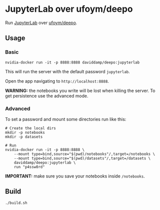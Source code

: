 JupyterLab over ufoym/deepo
===========================

Run [JupyterLab](https://jupyterlab.readthedocs.io) over [ufoym/deepo](https://github.com/ufoym/deepo).

Usage
-----

### Basic

```
nvidia-docker run -it -p 8888:8888 daviddamp/deepo:jupyterlab
```

This will run the server with the default password `jupyterlab`.

Open the app navigating to `http://localhost:8888`.

**WARNING:** the notebooks you write will be lost when killing the server. To
get persistence use the advanced mode.

### Advanced

To set a password and mount some directories run like this:

```
# Create the local dirs
mkdir -p notebooks
mkdir -p datasets

# Run
nvidia-docker run -it -p 8888:8888 \
    --mount type=bind,source="$(pwd)/notebooks"/,target=/notebooks \
    --mount type=bind,source="$(pwd)/datasets"/,target=/datasets \
    daviddamp/deepo:jupyterlab \
    run "p4ssw0rd"
```

**IMPORTANT:** make sure you save your notebooks inside `/notebooks`.

Build
-----

```bash
./build.sh
```
